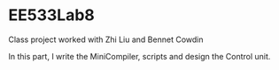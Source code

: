 # EE533Lab8

Class project worked with Zhi Liu and Bennet Cowdin

In this part, I write the MiniCompiler, scripts and design the Control unit.

